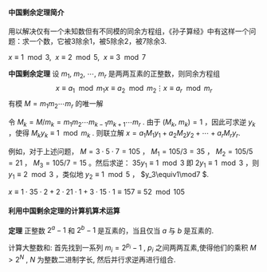 #### 中国剩余定理简介

用以解决仅有一个未知数但有不同模的同余方程组，《孙子算经》中有这样一个问题：求一个数，它被3除余1，被5除余2，被7除余3.

$x\equiv 1\mod 3,\ \ x\equiv 2\mod 5,\ \ x\equiv 3\mod 7$

**中国剩余定理** 设 $m_1,\ m_2,\ \cdots,\ m_r$ 是两两互素的正整数，则同余方程组  
$$
x\equiv a_1 \mod m_1  
x\equiv a_2 \mod m_2  
\vdots  
x\equiv a_r \mod m_r
$$
有模 $M=m_1m_2\cdots m_r$ 的唯一解

令 $M_k=M/m_k=m_1m_2\cdots m_{k-1}m_{k+1}\cdots m_r$ . 由于 $(M_k,\ m_k)=1$ ，因此可求逆 $y_k$ ，使得 $M_k y_k\equiv 1\mod m_k$ . 则联立解 $x=a_1M_1y_1+a_2M_2y_2+\cdots +a_rM_ry_r$ ​.



例如，对于上述问题， $M=3\cdot 5\cdot 7=105$ ， $M_1=105/3=35$ ， $M_2=105/5=21$ ， $M_3=105/7=15$ 。然后求逆： $35y_1\equiv 1\mod 3$  即 $2y_1\equiv 1\mod3$ ，则 $y_1\equiv2\mod3$ ，类似地 $y_2\equiv 1\mod5$ ， $y_3\equiv1\mod7 $.

 $x\equiv 1\cdot35\cdot2+2\cdot21\cdot1+3\cdot15\cdot1\equiv157\equiv52\mod105$ 

#### 利用中国剩余定理的计算机算术运算

**定理** 正整数 $2^a-1$ 和 $2^b-1$ 是互素的，当且仅当 $a$ 与 $b$ 是互素的.

计算大整数和: 首先找到一系列 $m_i=2^{p_i}-1$ ,  $p_i$ 之间两两互素,使得他们的乘积 $M>2^N$ ,  $N$ 为整数二进制字长, 然后并行求逆再进行组合.